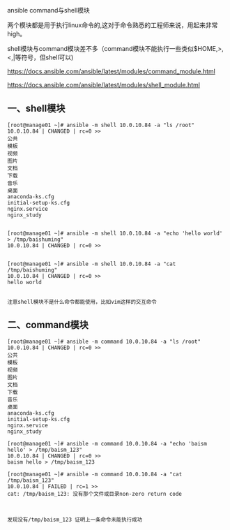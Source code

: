 ansible command与shell模块

两个模块都是用于执行linux命令的,这对于命令熟悉的工程师来说，用起来非常high。

shell模块与command模块差不多（command模块不能执行一些类似$HOME,>,<,|等符号，但shell可以)

https://docs.ansible.com/ansible/latest/modules/command_module.html

https://docs.ansible.com/ansible/latest/modules/shell_module.html

## 一、shell模块

```
[root@manage01 ~]# ansible -m shell 10.0.10.84 -a "ls /root"
10.0.10.84 | CHANGED | rc=0 >>
公共
模板
视频
图片
文档
下载
音乐
桌面
anaconda-ks.cfg
initial-setup-ks.cfg
nginx.service
nginx_study


[root@manage01 ~]# ansible -m shell 10.0.10.84 -a "echo 'hello world' > /tmp/baishuming"
10.0.10.84 | CHANGED | rc=0 >>


[root@manage01 ~]# ansible -m shell 10.0.10.84 -a "cat /tmp/baishuming"
10.0.10.84 | CHANGED | rc=0 >>
hello world


注意shell模块不是什么命令都能使用，比如vim这样的交互命令
```

## 二、command模块

```
[root@manage01 ~]# ansible -m command 10.0.10.84 -a "ls /root"
10.0.10.84 | CHANGED | rc=0 >>
公共
模板
视频
图片
文档
下载
音乐
桌面
anaconda-ks.cfg
initial-setup-ks.cfg
nginx.service
nginx_study

[root@manage01 ~]# ansible -m command 10.0.10.84 -a "echo 'baism hello' > /tmp/baism_123"
10.0.10.84 | CHANGED | rc=0 >>
baism hello > /tmp/baism_123

[root@manage01 ~]# ansible -m command 10.0.10.84 -a "cat /tmp/baism_123"
10.0.10.84 | FAILED | rc=1 >>
cat: /tmp/baism_123: 没有那个文件或目录non-zero return code



发现没有/tmp/baism_123 证明上一条命令未能执行成功
```

